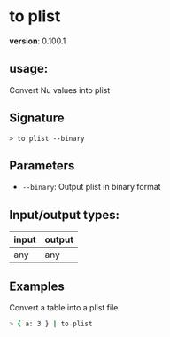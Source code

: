 # to plist

**version**: 0.100.1

## **usage**:

Convert Nu values into plist

## Signature

`> to plist --binary`

## Parameters

- `--binary`: Output plist in binary format

## Input/output types:

| input | output |
| ----- | ------ |
| any   | any    |

## Examples

Convert a table into a plist file

```bash
> { a: 3 } | to plist
```
